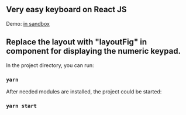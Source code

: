 
## Very easy keyboard on React JS

Demo: [in sandbox](https://codesandbox.io/s/github/Pirantul/react-easy-keyboard)

Replace the layout with "layoutFig" in <Kayboard> component for displaying the numeric keypad.
--------
In the project directory, you can run:

### `yarn`

After needed modules are installed, the project could be started:

### `yarn start`

